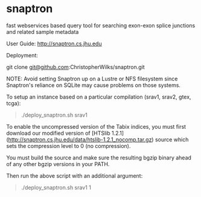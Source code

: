 # snaptron
fast webservices based query tool for searching exon-exon splice junctions and related sample metadata

User Guide:
http://snaptron.cs.jhu.edu

Deployment:

git clone git@github.com:ChristopherWilks/snaptron.git

NOTE: Avoid setting Snaptron up on a Lustre or NFS filesystem
since Snaptron's reliance on SQLite may cause problems on those systems.

To setup an instance based on a particular compilation (srav1, srav2, gtex, tcga):

> ./deploy_snaptron.sh srav1

To enable the uncompressed version of the Tabix indices, you must first download
our modified version of [HTSlib 1.2.1] (http://snaptron.cs.jhu.edu/data/htslib-1.2.1_nocomp.tar.gz)
source which sets the compression level to 0 (no compression).

You must build the source and make sure the resulting bgzip binary ahead of any
other bgzip versions in your PATH.

Then run the above script with an additional argument:

> ./deploy_snaptron.sh srav1 1

